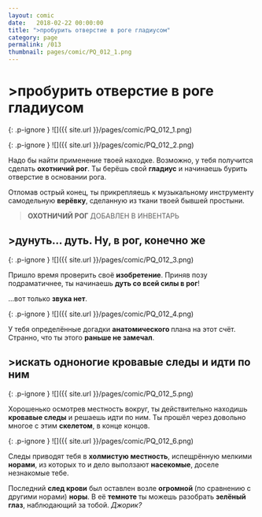 ```yaml
---
layout: comic
date:   2018-02-22 00:00:00 
title: ">пробурить отверстие в роге гладиусом"
category: page
permalink: /013
thumbnail: pages/comic/PQ_012_1.png
---
```

# >пробурить отверстие в роге гладиусом

{: .p-ignore }
![]({{ site.url }}/pages/comic/PQ_012_1.png)

{: .p-ignore }
![]({{ site.url }}/pages/comic/PQ_012_2.png)

Надо бы найти применение твоей находке. Возможно, у тебя получится сделать <strong>охотничий рог</strong>. Ты берёшь свой <strong>гладиус</strong> и начинаешь бурить отверстие в основании рога.

Отломав острый конец, ты прикрепляешь к музыкальному инструменту самодельную <strong>верёвку</strong>, сделанную из ткани твоей бывшей простыни.

<blockquote><strong>ОХОТНИЧИЙ РОГ</strong> ДОБАВЛЕН В ИНВЕНТАРЬ</blockquote>

## >дунуть... дуть. Ну, в рог, конечно же

{: .p-ignore }
![]({{ site.url }}/pages/comic/PQ_012_3.png)

Пришло время проверить своё <strong>изобретение</strong>. Приняв позу подраматичнее, ты начинаешь <strong>дуть со всей силы в рог</strong>!

…вот только <strong>звука нет</strong>.

{: .p-ignore }
![]({{ site.url }}/pages/comic/PQ_012_4.png)

У тебя определённые догадки <strong>анатомического </strong>плана на этот счёт. Странно, что ты этого <strong>раньше не замечал</strong>.

## >искать одноногие кровавые следы и идти по ним

{: .p-ignore }
![]({{ site.url }}/pages/comic/PQ_012_5.png)

Хорошенько осмотрев местность вокруг, ты действительно находишь <strong>кровавые следы</strong> и решаешь идти по ним. Ты прошёл через довольно многое с этим <strong>скелетом</strong>, в конце концов.

{: .p-ignore }
![]({{ site.url }}/pages/comic/PQ_012_6.png)

Следы приводят тебя в <strong>холмистую местность</strong>, испещрённую мелкими <strong>норами</strong>, из которых то и дело выползают <strong>насекомые</strong>, доселе незнакомые тебе.

Последний <strong>след крови</strong> был оставлен возле <strong>огромной </strong>(по сравнению с другими норами) <strong>норы</strong>. В её <strong>темноте </strong>ты можешь разобрать <strong>зелёный глаз</strong>, наблюдающий за тобой. <em>Джорик?</em>
